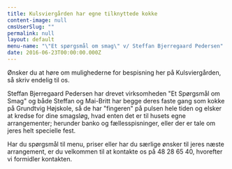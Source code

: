 ```yaml
---
title: Kulsviergården har egne tilknyttede kokke
content-image: null
cmsUserSlug: ""
permalink: null
layout: default
menu-name: "\"Et spørgsmål om smag\" v/ Steffan Bjerregaard Pedersen"
date: 2016-06-23T00:00:00.000Z
---
```


Ønsker du at høre om mulighederne for bespisning her på Kulsviergården, så skriv endelig til os.

Steffan Bjerregaard Pedersen har drevet virksomheden "Et Spørgsmål om Smag" og både Steffan og Mai-Britt har begge deres faste gang som kokke på Grundtvig Højskole, så de har "fingeren" på pulsen hele tiden og elsker at kredse for dine smagsløg, hvad enten det er til husets egne arrangementer; herunder banko og fællesspisninger, eller der er tale om jeres helt specielle fest.

Har du spørgsmål til menu, priser eller har du særlige ønsker til jeres næste arrangement, er du velkommen til at kontakte os på 48 28 65 40, hvorefter vi formidler kontakten.
